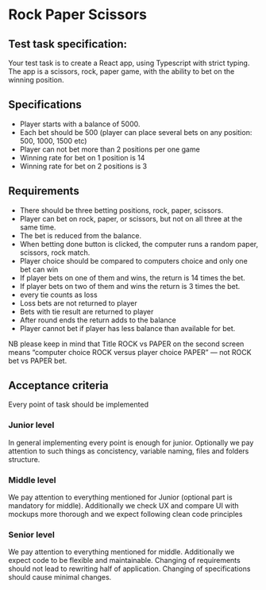 # Rock Paper Scissors

## Test task specification:
Your test task is to create a React app, using Typescript with strict typing. 
The app is a scissors, rock, paper game, with the ability to bet on the winning position.

## Specifications
- Player starts with a balance of 5000.
- Each bet should be 500 (player can place several bets on any position: 500, 1000,
1500 etc)
- Player can not bet more than 2 positions per one game
- Winning rate for bet on 1 position is 14
- Winning rate for bet on 2 positions is 3

## Requirements
- There should be three betting positions, rock, paper, scissors.
- Player can bet on rock, paper, or scissors, but not on all three at the same time.
- The bet is reduced from the balance.
- When betting done button is clicked, the computer runs a random paper, scissors,
rock match.
- Player choice should be compared to computers choice and only one bet can win 
- If player bets on one of them and wins, the return is 14 times the bet.
- If player bets on two of them and wins the return is 3 times the bet.
- every tie counts as loss
- Loss bets are not returned to player
- Bets with tie result are returned to player
- After round ends the return adds to the balance
- Player cannot bet if player has less balance than available for bet.

NB please keep in mind that Title ROCK vs PAPER on the second screen means “computer choice ROCK versus player choice PAPER” — not ROCK bet vs PAPER bet.

## Acceptance criteria
Every point of task should be implemented

### Junior level
In general implementing every point is enough for junior. Optionally we pay attention to such things as concistency, variable naming, files and folders structure. 

### Middle level
We pay attention to everything mentioned for Junior (optional part is mandatory for middle). Additionally we check UX and compare UI with mockups more thorough and we expect following clean code principles

### Senior level
We pay attention to everything mentioned for middle. Additionally we expect code to be flexible and maintainable. Changing of requirements should not lead to rewriting half of application. Changing of specifications should cause minimal changes.





